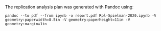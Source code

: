 The replication analysis plan was generated with Pandoc using:

```console
pandoc --to pdf --from ipynb -o report.pdf Rpl-Spielman-2020.ipynb -V geometry:paperwidth=8.5in -V geometry:paperheight=11in -V geometry:margin=1in
```

